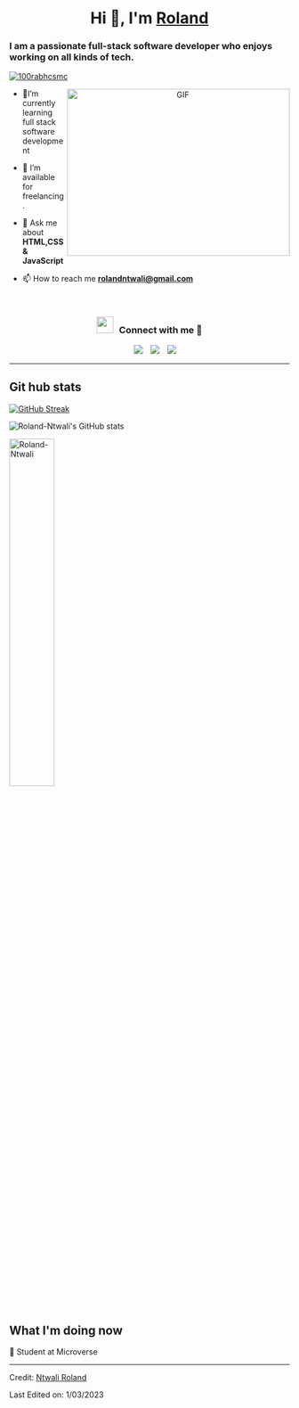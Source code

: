 <h1 align="center">Hi 👋, I'm <a href="https://github.com/Roland-Ntwali" target="blank">
Roland</a></h1>
<h3>I am a passionate full-stack software developer who enjoys working on all kinds of tech.</h3>


<p align="left"> <a href="https://twitter.com/_Ntwali" target="blank"><img src="https://img.shields.io/twitter/follow/_Ntwali?logo=twitter&style=for-the-badge" alt="100rabhcsmc" /></a> </p>

<a target="_blank" align="center">
  <img align="right" top="500" height="300" width="400" alt="GIF" src="https://media.giphy.com/media/qgQUggAC3Pfv687qPC/giphy.gif">
</a>


- 🌱I’m currently learning full stack software development

- 🤝 I’m available for freelancing.

- 💬 Ask me about **HTML,CSS & JavaScript**

- 📫 How to reach me **rolandntwali@gmail.com**

<br/>
<h3 align="center" > <img src="https://media.giphy.com/media/iY8CRBdQXODJSCERIr/giphy.gif" width="30" height="30" style="margin-right: 10px;">Connect with me 🤝 </h3>

<p align="center">

 <div align="center"  class="icons-social" style="margin-left: 10px;">
        <a style="margin-left: 10px;"  target="_blank" href="https://www.linkedin.com/in/roland-ntwali-11b16617b/">
			<img src="https://img.icons8.com/doodle/40/000000/linkedin--v2.png"></a>
        <a style="margin-left: 10px;" target="_blank" href="https://github.com/Roland-Ntwali">
		<img src="https://img.icons8.com/doodle/40/000000/github--v1.png"></a>
		<a style="margin-left: 10px;" target="_blank" href="https://twitter.com/_Ntwali">
			<img src="https://img.icons8.com/doodle/1x/twitter-squared--v2.png" ></a>
      </div>

</p>

---
## Git hub stats

[![GitHub Streak](http://github-readme-streak-stats.herokuapp.com?user=Roland-Ntwali&theme=elegant&date_format=M%20j%5B%2C%20Y%5D&currStreakLabel=54AEFF&border=AFB8C18B&background=F6F8FA0F&ring=FFBC00&fire=FFBC00&sideLabels=00DB49&dates=8A8FA0&stroke=AFB8C128&sideNums=8A8FA0&currStreakNum=8A8FA0)](https://git.io/streak-stats)

![Roland-Ntwali's GitHub stats](https://github-readme-stats.vercel.app/api?username=Roland-Ntwali&count_private=true&theme=dark&show_icons=true&bg_color=F6F8FA0F&title_color=00DB49&text_color=8A8FA0&icon_color=FFBC00&border_color=AFB8C175)
 
  <img width="40%" src="https://github-readme-stats.vercel.app/api/top-langs?username=Roland-Ntwali&show_icons=true&theme=dark&title_color=ff8000&text_color=ffffff&bg_color=000000&locale=en&layout=compact&hide_border=true" alt="Roland-Ntwali" /> 

## What I'm doing now
🔭 Student at Microverse

---

Credit: [Ntwali Roland](https://github.com/Roland-Ntwali)

Last Edited on: 1/03/2023
